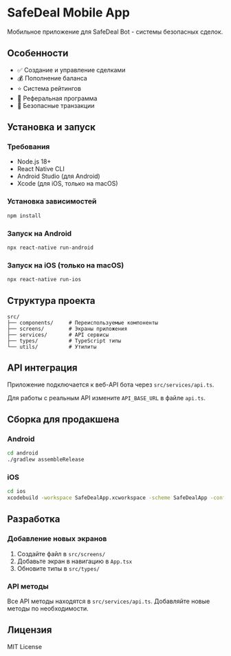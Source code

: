 # SafeDeal Mobile App

Мобильное приложение для SafeDeal Bot - системы безопасных сделок.

## Особенности

- ✅ Создание и управление сделками
- 💰 Пополнение баланса
- ⭐ Система рейтингов
- 👥 Реферальная программа
- 🔐 Безопасные транзакции

## Установка и запуск

### Требования

- Node.js 18+
- React Native CLI
- Android Studio (для Android)
- Xcode (для iOS, только на macOS)

### Установка зависимостей

```bash
npm install
```

### Запуск на Android

```bash
npx react-native run-android
```

### Запуск на iOS (только на macOS)

```bash
npx react-native run-ios
```

## Структура проекта

```
src/
├── components/     # Переиспользуемые компоненты
├── screens/        # Экраны приложения
├── services/       # API сервисы
├── types/          # TypeScript типы
└── utils/          # Утилиты
```

## API интеграция

Приложение подключается к веб-API бота через `src/services/api.ts`.

Для работы с реальным API измените `API_BASE_URL` в файле `api.ts`.

## Сборка для продакшена

### Android

```bash
cd android
./gradlew assembleRelease
```

### iOS

```bash
cd ios
xcodebuild -workspace SafeDealApp.xcworkspace -scheme SafeDealApp -configuration Release
```

## Разработка

### Добавление новых экранов

1. Создайте файл в `src/screens/`
2. Добавьте экран в навигацию в `App.tsx`
3. Обновите типы в `src/types/`

### API методы

Все API методы находятся в `src/services/api.ts`. Добавляйте новые методы по необходимости.

## Лицензия

MIT License
